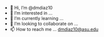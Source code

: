 - 👋 Hi, I’m @dmdiaz10
- 👀 I’m interested in ...
- 🌱 I’m currently learning ... 
- 💞️ I’m looking to collaborate on ...
- 📫 How to reach me ... dmdiaz10@asu.edu

